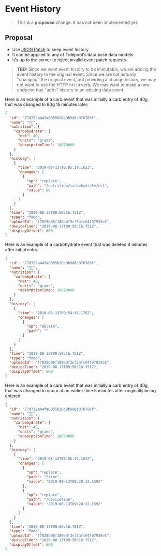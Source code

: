 # Event History

<!-- theme: warning -->

> This is a **proposed** change. It has not been implemented yet.

## Proposal

* Use [JSON Patch](https://jsonpatch.com/) to keep event history
* It can be applied to any of Tidepool's data base data models
* It's up to the server to reject invalid event patch requests

> **TBD:** Since we want event history to be immutable, we are adding the event history to the original event. Since we are not actually "changing" the original event, but providing a change history, we may not want to use the HTTP `PATCH` verb. We may want to make a new endpoint that "adds" history to an existing data event.

Here is an example of a carb event that was initially a carb entry of 40g, that was changed to 60g 15 minutes later:

```json title="Sample Modified Quantity" lineNumbers=true
{
  "id": "77d722a44fa0055b20c9b988c078766f",
  "name": "🍞🧀",
  "nutrition": {
    "carbohydrate": {
      "net": 40,
      "units": "grams",
      "absorptionTime": 10870000
    }
  },
  "history": [
    {
      "time": "2019-08-13T10:05:19.162Z",
      "changes": [
        {
          "op": "replace",
          "path": "/nutrition/carbohydrate/net",
          "value": 60
        }
      ]
    }
  ],
  "time": "2019-08-13T09:50:16.751Z",
  "type": "food",
  "uploadId": "f7825b06f189edf3ef5afc64f07930e1",
  "deviceTime": "2019-08-13T09:50:16.751Z",
  "displayOffset": 600
}
```

Here is an example of a carbohydrate event that was deleted 4 minutes after initial entry:

```json title="Sample Deleted Event" lineNumbers=true
{
  "id": "77d722a44fa0055b20c9b988c078766f",
  "name": "🍞🧀",
  "nutrition": {
    "carbohydrate": {
      "net": 40,
      "units": "grams",
      "absorptionTime": 10870000
    }
  },
  "history": [
    {
      "time": "2019-08-13T09:54:37.176Z",
      "changes": [
        {
          "op": "delete",
          "path": ""
        }
      ]
    }
  ],
  "time": "2019-08-13T09:50:16.751Z",
  "type": "food",
  "uploadId": "f7825b06f189edf3ef5afc64f07930e1",
  "deviceTime": "2019-08-13T09:50:16.751Z",
  "displayOffset": 600
}
```

Here is an example of a carb event that was initially a carb entry of 40g, that was changed to occur at an earlier time 5 minutes after originally being entered:

```json title="Sample Modified Time" lineNumbers=true
{
  "id": "77d722a44fa0055b20c9b988c078766f",
  "name": "🍞🧀",
  "nutrition": {
    "carbohydrate": {
      "net": 40,
      "units": "grams",
      "absorptionTime": 10870000
    }
  },
  "history": [
    {
      "time": "2019-08-13T09:55:19.162Z",
      "changes": [
        {
          "op": "replace",
          "path": "/time",
          "value": "2019-08-13T09:20:32.159Z"
        },
        {
          "op": "replace",
          "path": "/deviceTime",
          "value": "2019-08-13T09:20:32.159Z"
        }
      ]
    }
  ],
  "time": "2019-08-13T09:50:16.751Z",
  "type": "food",
  "uploadId": "f7825b06f189edf3ef5afc64f07930e1",
  "deviceTime": "2019-08-13T09:50:16.751Z",
  "displayOffset": 600
}
```
